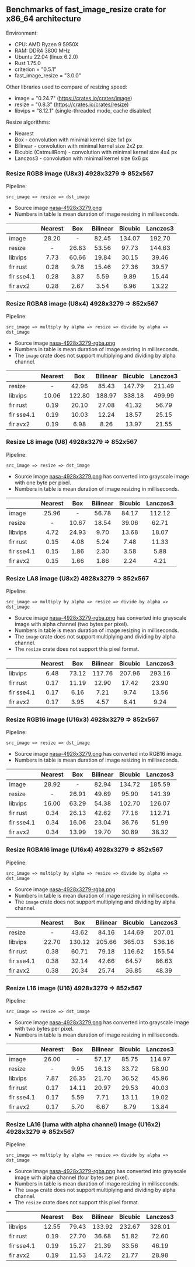 <!-- introduction start -->
## Benchmarks of fast_image_resize crate for x86_64 architecture

Environment:

- CPU: AMD Ryzen 9 5950X
- RAM: DDR4 3800 MHz
- Ubuntu 22.04 (linux 6.2.0)
- Rust 1.75.0
- criterion = "0.5.1"
- fast_image_resize = "3.0.0"


Other libraries used to compare of resizing speed:

- image = "0.24.7" (<https://crates.io/crates/image>)
- resize = "0.8.3" (<https://crates.io/crates/resize>)
- libvips = "8.12.1" (single-threaded mode, cache disabled)


Resize algorithms:

- Nearest
- Box - convolution with minimal kernel size 1x1 px
- Bilinear - convolution with minimal kernel size 2x2 px
- Bicubic (CatmullRom) - convolution with minimal kernel size 4x4 px
- Lanczos3 - convolution with minimal kernel size 6x6 px
<!-- introduction end -->

<!-- bench_compare_rgb start -->
### Resize RGB8 image (U8x3) 4928x3279 => 852x567

Pipeline:

`src_image => resize => dst_image`

- Source image [nasa-4928x3279.png](https://github.com/Cykooz/fast_image_resize/blob/main/data/nasa-4928x3279.png)
- Numbers in table is mean duration of image resizing in milliseconds.

|            | Nearest |  Box  | Bilinear | Bicubic | Lanczos3 |
|------------|:-------:|:-----:|:--------:|:-------:|:--------:|
| image      |  28.20  |   -   |  82.45   | 134.07  |  192.70  |
| resize     |    -    | 26.83 |  53.56   |  97.73  |  144.63  |
| libvips    |  7.73   | 60.66 |  19.84   |  30.15  |  39.46   |
| fir rust   |  0.28   | 9.78  |  15.46   |  27.36  |  39.57   |
| fir sse4.1 |  0.28   | 3.87  |   5.59   |  9.89   |  15.44   |
| fir avx2   |  0.28   | 2.67  |   3.54   |  6.96   |  13.22   |
<!-- bench_compare_rgb end -->

<!-- bench_compare_rgba start -->
### Resize RGBA8 image (U8x4) 4928x3279 => 852x567

Pipeline:

`src_image => multiply by alpha => resize => divide by alpha => dst_image`

- Source image
  [nasa-4928x3279-rgba.png](https://github.com/Cykooz/fast_image_resize/blob/main/data/nasa-4928x3279-rgba.png)
- Numbers in table is mean duration of image resizing in milliseconds.
- The `image` crate does not support multiplying and dividing by alpha channel.

|            | Nearest |  Box   | Bilinear | Bicubic | Lanczos3 |
|------------|:-------:|:------:|:--------:|:-------:|:--------:|
| resize     |    -    | 42.96  |  85.43   | 147.79  |  211.49  |
| libvips    |  10.06  | 122.80 |  188.97  | 338.18  |  499.99  |
| fir rust   |  0.19   | 20.10  |  27.08   |  41.32  |  56.79   |
| fir sse4.1 |  0.19   | 10.03  |  12.24   |  18.57  |  25.15   |
| fir avx2   |  0.19   |  6.98  |   8.26   |  13.97  |  21.55   |
<!-- bench_compare_rgba end -->

<!-- bench_compare_l start -->
### Resize L8 image (U8) 4928x3279 => 852x567

Pipeline:

`src_image => resize => dst_image`

- Source image [nasa-4928x3279.png](https://github.com/Cykooz/fast_image_resize/blob/main/data/nasa-4928x3279.png)
  has converted into grayscale image with one byte per pixel.
- Numbers in table is mean duration of image resizing in milliseconds.

|            | Nearest |  Box  | Bilinear | Bicubic | Lanczos3 |
|------------|:-------:|:-----:|:--------:|:-------:|:--------:|
| image      |  25.96  |   -   |  56.78   |  84.17  |  112.12  |
| resize     |    -    | 10.67 |  18.54   |  39.06  |  62.71   |
| libvips    |  4.72   | 24.93 |   9.70   |  13.68  |  18.07   |
| fir rust   |  0.15   | 4.08  |   5.24   |  7.48   |  11.33   |
| fir sse4.1 |  0.15   | 1.86  |   2.30   |  3.58   |   5.88   |
| fir avx2   |  0.15   | 1.66  |   1.86   |  2.24   |   4.21   |
<!-- bench_compare_l end -->

<!-- bench_compare_la start -->
### Resize LA8 image (U8x2) 4928x3279 => 852x567

Pipeline:

`src_image => multiply by alpha => resize => divide by alpha => dst_image`

- Source image
  [nasa-4928x3279-rgba.png](https://github.com/Cykooz/fast_image_resize/blob/main/data/nasa-4928x3279-rgba.png)
  has converted into grayscale image with alpha channel (two bytes per pixel).
- Numbers in table is mean duration of image resizing in milliseconds.
- The `image` crate does not support multiplying and dividing by alpha channel.
- The `resize` crate does not support this pixel format.

|            | Nearest |  Box  | Bilinear | Bicubic | Lanczos3 |
|------------|:-------:|:-----:|:--------:|:-------:|:--------:|
| libvips    |  6.48   | 73.12 |  117.76  | 207.96  |  293.16  |
| fir rust   |  0.17   | 11.19 |  12.90   |  17.42  |  23.90   |
| fir sse4.1 |  0.17   | 6.16  |   7.21   |  9.74   |  13.56   |
| fir avx2   |  0.17   | 3.95  |   4.57   |  6.41   |   9.24   |
<!-- bench_compare_la end -->

<!-- bench_compare_rgb16 start -->
### Resize RGB16 image (U16x3) 4928x3279 => 852x567

Pipeline:

`src_image => resize => dst_image`

- Source image [nasa-4928x3279.png](https://github.com/Cykooz/fast_image_resize/blob/main/data/nasa-4928x3279.png)
  has converted into RGB16 image.
- Numbers in table is mean duration of image resizing in milliseconds.

|            | Nearest |  Box  | Bilinear | Bicubic | Lanczos3 |
|------------|:-------:|:-----:|:--------:|:-------:|:--------:|
| image      |  28.92  |   -   |  82.94   | 134.72  |  185.59  |
| resize     |    -    | 26.91 |  49.69   |  95.90  |  141.39  |
| libvips    |  16.00  | 63.29 |  54.38   | 102.70  |  126.07  |
| fir rust   |  0.34   | 26.13 |  42.62   |  77.16  |  112.71  |
| fir sse4.1 |  0.34   | 16.06 |  23.04   |  36.76  |  51.99   |
| fir avx2   |  0.34   | 13.99 |  19.70   |  30.89  |  38.32   |
<!-- bench_compare_rgb16 end -->

<!-- bench_compare_rgba16 start -->
### Resize RGBA16 image (U16x4) 4928x3279 => 852x567

Pipeline:

`src_image => multiply by alpha => resize => divide by alpha => dst_image`

- Source image
  [nasa-4928x3279-rgba.png](https://github.com/Cykooz/fast_image_resize/blob/main/data/nasa-4928x3279-rgba.png)
- Numbers in table is mean duration of image resizing in milliseconds.
- The `image` crate does not support multiplying and dividing by alpha channel.

|            | Nearest |  Box   | Bilinear | Bicubic | Lanczos3 |
|------------|:-------:|:------:|:--------:|:-------:|:--------:|
| resize     |    -    | 43.62  |  84.16   | 144.69  |  207.01  |
| libvips    |  22.70  | 130.12 |  205.66  | 365.03  |  536.16  |
| fir rust   |  0.38   | 60.71  |  79.18   | 116.62  |  155.54  |
| fir sse4.1 |  0.38   | 32.14  |  42.66   |  64.57  |  86.63   |
| fir avx2   |  0.38   | 20.34  |  25.74   |  36.85  |  48.39   |
<!-- bench_compare_rgba16 end -->

<!-- bench_compare_l16 start -->
### Resize L16 image (U16) 4928x3279 => 852x567

Pipeline:

`src_image => resize => dst_image`

- Source image [nasa-4928x3279.png](https://github.com/Cykooz/fast_image_resize/blob/main/data/nasa-4928x3279.png)
  has converted into grayscale image with two bytes per pixel.
- Numbers in table is mean duration of image resizing in milliseconds.

|            | Nearest |  Box  | Bilinear | Bicubic | Lanczos3 |
|------------|:-------:|:-----:|:--------:|:-------:|:--------:|
| image      |  26.00  |   -   |  57.17   |  85.75  |  114.97  |
| resize     |    -    | 9.95  |  16.13   |  33.72  |  58.90   |
| libvips    |  7.87   | 26.35 |  21.70   |  36.52  |  45.96   |
| fir rust   |  0.17   | 14.11 |  20.97   |  29.53  |  40.03   |
| fir sse4.1 |  0.17   | 5.59  |   7.71   |  13.11  |  19.02   |
| fir avx2   |  0.17   | 5.70  |   6.67   |  8.79   |  13.84   |
<!-- bench_compare_l16 end -->

<!-- bench_compare_la16 start -->
### Resize LA16 (luma with alpha channel) image (U16x2) 4928x3279 => 852x567

Pipeline:

`src_image => multiply by alpha => resize => divide by alpha => dst_image`

- Source image
  [nasa-4928x3279-rgba.png](https://github.com/Cykooz/fast_image_resize/blob/main/data/nasa-4928x3279-rgba.png)
  has converted into grayscale image with alpha channel (four bytes per pixel).
- Numbers in table is mean duration of image resizing in milliseconds.
- The `image` crate does not support multiplying and dividing by alpha channel.
- The `resize` crate does not support this pixel format.

|            | Nearest |  Box  | Bilinear | Bicubic | Lanczos3 |
|------------|:-------:|:-----:|:--------:|:-------:|:--------:|
| libvips    |  12.55  | 79.43 |  133.92  | 232.67  |  328.01  |
| fir rust   |  0.19   | 27.70 |  36.68   |  51.82  |  72.60   |
| fir sse4.1 |  0.19   | 15.27 |  21.39   |  33.56  |  46.19   |
| fir avx2   |  0.19   | 11.53 |  14.72   |  21.77  |  28.98   |
<!-- bench_compare_la16 end -->
